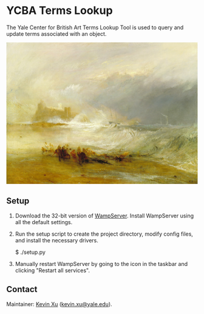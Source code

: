 YCBA Terms Lookup 
==========

The Yale Center for British Art Terms Lookup Tool is used to query and update terms associated with an object. 

<p align="center">
  <img src="https://github.com/kevinaxu/ycba-db/blob/master/img/turner.jpg" alt="YCBA Terms Lookup Landing Page" title="Landing Page" />
</p>

Setup
-----

1.  Download the 32-bit version of [WampServer](http://www.wampserver.com/en/). 
	Install WampServer using all the default settings. 
	
2.	Run the setup script to create the project directory, modify config files, 
	and install the necessary drivers. 

	$ ./setup.py 

3.	Manually restart WampServer by going to the icon in the taskbar and clicking "Restart all services". 

Contact
-------

Maintainer: [Kevin Xu](http://github.com/kevinaxu/) (kevin.xu@yale.edu). 

